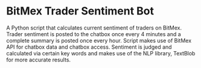 # BitMex Trader Sentiment Bot

A Python script that calculates current sentiment of traders on BitMex. Trader sentiment is posted to the chatbox once every 4 minutes and a complete summary is posted once every hour. Script makes use of BitMex API for chatbox data and chatbox access. Sentiment is judged and calculated via certain key words and makes use of the NLP library, TextBlob for more accurate results.
